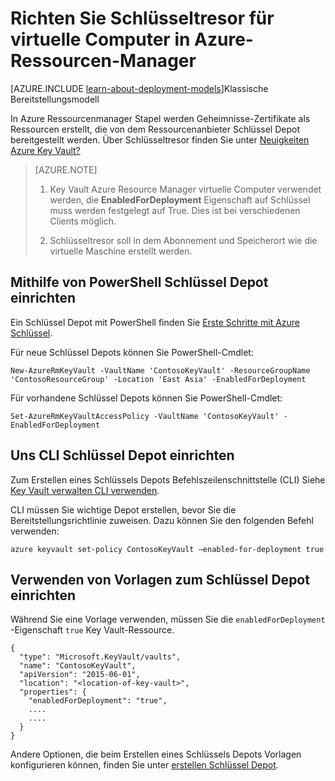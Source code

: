 <properties
    pageTitle="Richten Sie Schlüsseltresor für virtuelle Computer in Azure-Ressourcen-Manager | Microsoft Azure"
    description="Wie Schlüsseltresor mit einem Ressourcenmanager Azure virtuellen Computer eingerichtet."
    services="virtual-machines-windows"
    documentationCenter=""
    authors="singhkays"
    manager="timlt"
    editor=""
    tags="azure-resource-manager"/>

<tags
    ms.service="virtual-machines-windows"
    ms.workload="infrastructure-services"
    ms.tgt_pltfrm="vm-windows"
    ms.devlang="na"
    ms.topic="article"
    ms.date="05/31/2016"
    ms.author="singhkay"/>

# <a name="set-up-key-vault-for-virtual-machines-in-azure-resource-manager"></a>Richten Sie Schlüsseltresor für virtuelle Computer in Azure-Ressourcen-Manager

[AZURE.INCLUDE [learn-about-deployment-models](../../includes/learn-about-deployment-models-rm-include.md)]Klassische Bereitstellungsmodell

In Azure Ressourcenmanager Stapel werden Geheimnisse-Zertifikate als Ressourcen erstellt, die von dem Ressourcenanbieter Schlüssel Depot bereitgestellt werden. Über Schlüsseltresor finden Sie unter [Neuigkeiten Azure Key Vault?](../key-vault/key-vault-whatis.md)

>[AZURE.NOTE] 
>
>1. Key Vault Azure Resource Manager virtuelle Computer verwendet werden, die **EnabledForDeployment** Eigenschaft auf Schlüssel muss werden festgelegt auf True. Dies ist bei verschiedenen Clients möglich.
>
>2. Schlüsseltresor soll in dem Abonnement und Speicherort wie die virtuelle Maschine erstellt werden.

## <a name="use-powershell-to-set-up-key-vault"></a>Mithilfe von PowerShell Schlüssel Depot einrichten
Ein Schlüssel Depot mit PowerShell finden Sie [Erste Schritte mit Azure Schlüssel](../key-vault/key-vault-get-started.md#vault).

Für neue Schlüssel Depots können Sie PowerShell-Cmdlet:

    New-AzureRmKeyVault -VaultName 'ContosoKeyVault' -ResourceGroupName 'ContosoResourceGroup' -Location 'East Asia' -EnabledForDeployment

Für vorhandene Schlüssel Depots können Sie PowerShell-Cmdlet:

    Set-AzureRmKeyVaultAccessPolicy -VaultName 'ContosoKeyVault' -EnabledForDeployment

## <a name="us-cli-to-set-up-key-vault"></a>Uns CLI Schlüssel Depot einrichten
Zum Erstellen eines Schlüssels Depots Befehlszeilenschnittstelle (CLI) Siehe [Key Vault verwalten CLI verwenden](../key-vault/key-vault-manage-with-cli.md#create-a-key-vault).

CLI müssen Sie wichtige Depot erstellen, bevor Sie die Bereitstellungsrichtlinie zuweisen. Dazu können Sie den folgenden Befehl verwenden:

    azure keyvault set-policy ContosoKeyVault –enabled-for-deployment true

## <a name="use-templates-to-set-up-key-vault"></a>Verwenden von Vorlagen zum Schlüssel Depot einrichten
Während Sie eine Vorlage verwenden, müssen Sie die `enabledForDeployment` -Eigenschaft `true` Key Vault-Ressource.

    {
      "type": "Microsoft.KeyVault/vaults",
      "name": "ContosoKeyVault",
      "apiVersion": "2015-06-01",
      "location": "<location-of-key-vault>",
      "properties": {
        "enabledForDeployment": "true",
        ....
        ....
      }
    }

Andere Optionen, die beim Erstellen eines Schlüssels Depots Vorlagen konfigurieren können, finden Sie unter [erstellen Schlüssel Depot](https://azure.microsoft.com/documentation/templates/101-key-vault-create/).
